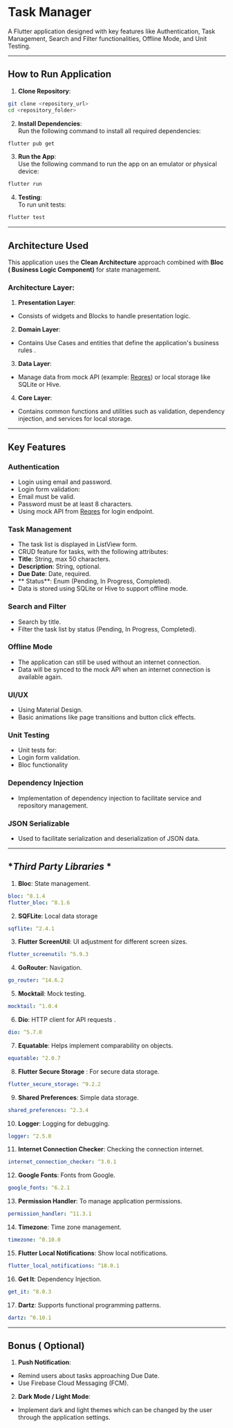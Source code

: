 # Task Manager

A Flutter application designed with key features like Authentication, Task Management, Search and Filter functionalities, Offline Mode, and Unit Testing.

---

## **How ​​to Run Application**

1. **Clone Repository**:

```bash
git clone <repository_url>
cd <repository_folder>
```

2. **Install Dependencies**:\
Run the following command to install all required dependencies:

```bash
flutter pub get
```

3. **Run the App**:\
Use the following command to run the app on an emulator or physical device:

```bash
flutter run
```

4. **Testing**:\
To run unit tests:

```bash
flutter test
```

---

## **Architecture Used**

This application uses the **Clean Architecture** approach combined with **Bloc ( Business Logic Component)** for state management.

### **Architecture Layer**:

1. **Presentation Layer**:

- Consists of widgets and Blocks to handle presentation logic.

2. **Domain Layer**:

- Contains Use Cases and entities that define the application's business rules .

3. **Data Layer**:

- Manage data from mock API (example: [Reqres](https://reqres.in)) or local storage like SQLite or Hive.

4. **Core Layer**:

- Contains common functions and utilities such as validation, dependency injection, and services for local storage.

---

## **Key Features**

### **Authentication**

- Login using email and password.
- Login form validation:
- Email must be valid.
- Password must be at least 8 characters.
- Using mock API from [Reqres](https://reqres.in) for login endpoint.

### **Task Management**

- The task list is displayed in ListView form.
- CRUD feature for tasks, with the following attributes:
- **Title**: String, max 50 characters.
- **Description**: String, optional.
- **Due Date**: Date, required.
- ** Status**: Enum (Pending, In Progress, Completed).
- Data is stored using SQLite or Hive to support offline mode.

### **Search and Filter**

- Search by title.
- Filter the task list by status (Pending, In Progress, Completed).

### **Offline Mode**

- The application can still be used without an internet connection.
- Data will be synced to the mock API when an internet connection is available again.

### **UI/UX**

- Using Material Design.
- Basic animations like page transitions and button click effects.

### **Unit Testing**

- Unit tests for:
- Login form validation.
- Bloc functionality

### **Dependency Injection**

- Implementation of dependency injection to facilitate service and repository management.

### **JSON Serializable**

- Used to facilitate serialization and deserialization of JSON data.

---

## **Third Party Libraries* *

1. **Bloc**: State management.

```yaml
bloc: ^8.1.4
flutter_bloc: ^8.1.6
```

2. **SQFLite**: Local data storage
```yaml
sqflite: ^2.4.1
```

3. **Flutter ScreenUtil**: UI adjustment for different screen sizes.

```yaml
flutter_screenutil: ^5.9.3
```

4. **GoRouter**: Navigation.

```yaml
go_router: ^14.6.2
```

5. **Mocktail**: Mock testing.

```yaml
mocktail: ^1.0.4
```

6. **Dio**: HTTP client for API requests .

```yaml
dio: ^5.7.0
```

7. **Equatable**: Helps implement comparability on objects.

```yaml
equatable: ^2.0.7
```

8. **Flutter Secure Storage** : For secure data storage.

```yaml
flutter_secure_storage: ^9.2.2
```

9. **Shared Preferences**: Simple data storage.

```yaml
shared_preferences: ^2.3.4
```

10. **Logger**: Logging for debugging.

```yaml
logger: ^2.5.0
```

11. **Internet Connection Checker**: Checking the connection internet.

```yaml
internet_connection_checker: ^3.0.1
```

12. **Google Fonts**: Fonts from Google.

```yaml
google_fonts: ^6.2.1
```

13. **Permission Handler**: To manage application permissions.

```yaml
permission_handler: ^11.3.1
```

14. **Timezone**: Time zone management.

```yaml
timezone: ^0.10.0
```

15. **Flutter Local Notifications**: Show local notifications.

```yaml
flutter_local_notifications: ^18.0.1
```

16. **Get It**: Dependency Injection.

```yaml
get_it: ^8.0.3
```

17. **Dartz**: Supports functional programming patterns.

```yaml
dartz: ^0.10.1
```

---

## **Bonus ( Optional)**

1. **Push Notification**:

- Remind users about tasks approaching Due Date.
- Use Firebase Cloud Messaging (FCM).

2. **Dark Mode / Light Mode**:

- Implement dark and light themes which can be changed by the user through the application settings.
